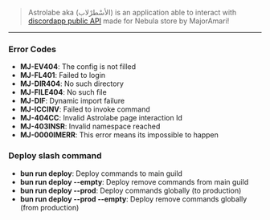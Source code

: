 > Astrolabe aka (الأسْطرْلاب) is an application able to interact with [discordapp public API](https://discord.com/developers/docs/reference) made for Nebula store by MajorAmari!

---

### Error Codes

- **MJ-EV404**: The config is not filled
- **MJ-FL401**: Failed to login
- **MJ-DIR404**: No such directory
- **MJ-FILE404**: No such file
- **MJ-DIF**: Dynamic import failure
- **MJ-ICCINV**: Failed to invoke command
- **MJ-404CC**: Invalid Astrolabe page interaction Id
- **MJ-403INSR**: Invalid namespace reached
- **MJ-0000IMERR**: This error means its impossible to happen

### Deploy slash command

- **bun run deploy**: Deploy commands to main guild
- **bun run deploy --empty**: Deploy remove commands from main guild
- **bun run deploy --prod**: Deploy commands globally (to production)
- **bun run deploy --prod --empty**: Deploy remove commands globally (from production)
